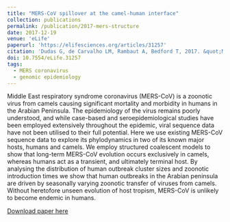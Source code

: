 ```yaml
---
title: "MERS-CoV spillover at the camel-human interface"
collection: publications
permalink: /publication/2017-mers-structure
date: 2017-12-19
venue: 'eLife'
paperurl: 'https://elifesciences.org/articles/31257'
citation: 'Dudas G, de Carvalho LM, Rambaut A, Bedford T, 2017. &quot;MERS-CoV spillover at the camel-human interface&quot;. <i>eLife</i> 7: e31257.'
doi: 10.7554/eLife.31257
tags:
  - MERS coronavirus
  - genomic epidemiology
---
```



Middle East respiratory syndrome coronavirus (MERS-CoV) is a zoonotic virus from camels causing significant mortality and morbidity in humans in the Arabian Peninsula.
The epidemiology of the virus remains poorly understood, and while case-based and seroepidemiological studies have been employed extensively throughout the epidemic, viral sequence data have not been utilised to their full potential.
Here we use existing MERS-CoV sequence data to explore its phylodynamics in two of its known major hosts, humans and camels.
We employ structured coalescent models to show that long-term MERS-CoV evolution occurs exclusively in camels, whereas humans act as a transient, and ultimately terminal host.
By analysing the distribution of human outbreak cluster sizes and zoonotic introduction times we show that human outbreaks in the Arabian peninsula are driven by seasonally varying zoonotic transfer of viruses from camels.
Without heretofore unseen evolution of host tropism, MERS-CoV is unlikely to become endemic in humans.


[Download paper here](http://evogytis.github.io/files/2017-mers-structure.pdf)
